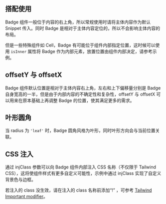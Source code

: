 ## 搭配使用

Badge 组件一般位于内容的右上角，所以常规使用时请将主体内容作为默认 Snippet 传入。同时 Badge 是相对于主体内容定位的，所以不会影响主体内容的布局。

但是一些特殊组件如 Cell，Badge 有可能位于组件内部指定位置，这时候可以使用 `isInner` 属性将 Badge 作为内部元素，放置位置由组件内部决定，请参考示例。

## offsetY 与 offsetX

Badge 组件默认位置是相对于主体内容右上角，左右和上下偏移量分别是 Badge 自身宽高的一半，但是由于内部内容的不确定性和复杂性，offsetY 与 offsetX 可以用来在原本基础上再调整 Badge 的位置，使其满足更多的需求。

## 叶形圆角

当 radius 为 `'leaf'` 时，Badge 圆角风格为叶形，同时叶形方向会与当前位置关联。

## CSS 注入

通过 injClass 参数可以向 Badge 组件内部注入 CSS 名称（不仅限于 Tailwind CSS），这将使组件样式有更多自定义可能性，示例中通过 injClass 实现了自定义背景色与边框。

若注入的 class 没生效，请在注入的 class 名称前添加“!” ，可参考 [Tailwind Important modifier](https://tailwindcss.com/docs/configuration#important-modifier)。
